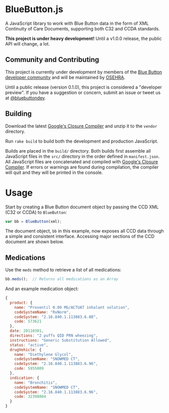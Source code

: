 
# BlueButton.js

A JavaScript library to work with Blue Button data in the form of XML Continuity of Care Documents, supporting both C32 and CCDA standards.

**This project is under heavy development!** Until a v1.0.0 release, the public API will change, a lot.

## Community and Contributing

This project is currently under development by members of the [Blue Button developer community](https://github.com/blue-button?tab=members) and will be maintained by [OSEHRA](http://osehra.org).

Until a public release (version 0.1.0), this project is considered a "developer preview". If you have a suggestion or concern, submit an issue or tweet us at [@bluebuttondev](http://twitter.com/bluebuttondev).

## Building

<!-- TODO: Say something about requiring Ruby. -->

Download the latest [Google's Closure Compiler](http://closure-compiler.googlecode.com/files/compiler-latest.zip) and unzip it to the `vendor` directory.

Run `rake build` to build both the development and production JavaScript.

Builds are placed in the `build/` directory. Both builds first assemble all JavaScript files in the `src/` directory in the order defined in `manifest.json`. All JavaScript files are concatenated and compiled with [Google's Closure Compiler](http://developers.google.com/closure/compiler/). If errors or warnings are found during compilation, the compiler will quit and they will be printed in the console.

<!--
## Running Tests

Run `rake tests`.

Tests are run using [PhantomJS](http://phantomjs.org), [QUnit](http://qunitjs.com), and [JSHint](http://www.jshint.com).
-->

# Usage

Start by creating a Blue Button document object by passing the CCD XML (C32 or CCDA) to `BlueButton`:

```javascript
var bb = BlueButton(xml);
```

The document object, `bb` in this example, now exposes all CCD data through a simple and consistent interface. Accessing major sections of the CCD document are shown below.

## Medications

Use the `meds` method to retrieve a list of all medications:

```javascript
bb.meds();  // Returns all medications as an Array
```

And an example medication object:

```javascript
{
  product: {
    name: "Proventil 0.09 MG/ACTUAT inhalant solution",
    codeSystemName: "RxNorm",
    codeSystem: "2.16.840.1.113883.6.88",
    code: 573621
  },
  date: 20110301,
  directions: "2 puffs QID PRN wheezing",
  instructions: "Generic Substitution Allowed",
  status: "active",
  drugVehicle: {
    name: "Diethylene Glycol",
    codeSystemName: "SNOWMED CT",
    codeSystem: "2.16.840.1.113883.6.96",
    code: 5955009
  },
  indication: {
    name: "Bronchitis",
    codeSystemName: "SNOWMED CT",
    codeSystem: "2.16.840.1.113883.6.96",
    code: 32398004
  }
}
```
